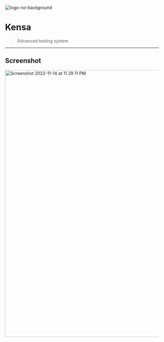 ![logo-no-background](https://user-images.githubusercontent.com/63096193/201751769-6435138c-033f-4ca2-9266-0293cb7cb60c.png)
# Kensa
> Advanced testing system

----------------------------

## Screenshot

<img width="873" alt="Screenshot 2022-11-14 at 11 29 11 PM" src="https://user-images.githubusercontent.com/63096193/201732613-b684821b-8767-45d6-848a-c75a7701af07.png">
